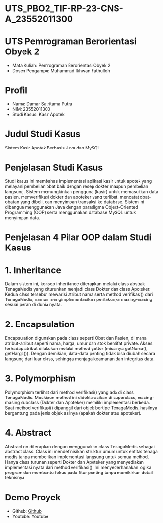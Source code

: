 # UTS_PBO2_TIF-RP-23-CNS-A_23552011300
# UTS Pemrograman Berorientasi Obyek 2
- Mata Kuliah: Pemrograman Berorientasi Obyek 2
- Dosen Pengampu: Muhammad Ikhwan Fathulloh

# Profil
- Nama: Damar Satritama Putra
- NIM: 23552011300
- Studi Kasus: Kasir Apotek

# Judul Studi Kasus
Sistem Kasir Apotek Berbasis Java dan MySQL

# Penjelasan Studi Kasus
Studi kasus ini membahas implementasi aplikasi kasir untuk apotek yang melayani pembelian obat baik dengan resep dokter maupun pembelian langsung. Sistem memungkinkan pengguna (kasir) untuk memasukkan data pasien, memverifikasi dokter dan apoteker yang terlibat, mencatat obat-obatan yang dibeli, dan menyimpan transaksi ke database. Sistem ini dibangun menggunakan Java dengan paradigma Object-Oriented Programming (OOP) serta menggunakan database MySQL untuk menyimpan data.

# Penjelasan 4 Pilar OOP dalam Studi Kasus
# 1. Inheritance
   Dalam sistem ini, konsep inheritance diterapkan melalui class abstrak TenagaMedis yang diturunkan menjadi class Dokter dan class Apoteker. Kedua class tersebut mewarisi atribut nama serta method verifikasi()
   dari TenagaMedis, namun mengimplementasikan perilakunya masing-masing sesuai peran di dunia nyata.

# 2. Encapsulation
Encapsulation digunakan pada class seperti Obat dan Pasien, di mana atribut-atribut seperti nama, harga, umur dan stok bersifat private. Akses terhadap atribut dilakukan melalui method getter (misalnya getNama(), getHarga()). Dengan demikian, data-data penting tidak bisa diubah secara langsung dari luar class, sehingga menjaga keamanan dan integritas data.

# 3. Polymorphism
Polymorphism terlihat dari method verifikasi() yang ada di class TenagaMedis. Meskipun method ini dideklarasikan di superclass, masing-masing subclass (Dokter dan Apoteker) memiliki implementasi berbeda. Saat method verifikasi() dipanggil dari objek bertipe TenagaMedis, hasilnya bergantung pada jenis objek aslinya (apakah dokter atau apoteker).

# 4. Abstract
Abstraction diterapkan dengan menggunakan class TenagaMedis sebagai abstract class. Class ini mendefinisikan struktur umum untuk entitas tenaga medis tanpa memberikan implementasi langsung untuk semua method. Hanya class turunan seperti Dokter dan Apoteker yang menyediakan implementasi nyata dari method verifikasi(). Ini menyederhanakan logika program dan membantu fokus pada fitur penting tanpa memikirkan detail teknisnya

# Demo Proyek
- Github: [Github](URL)
- Youtube: Youtube
